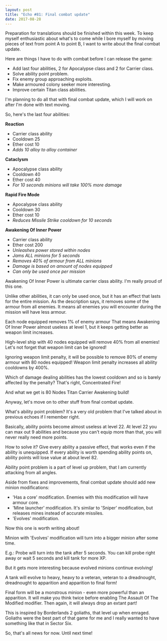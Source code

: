 ```yaml
---
layout: post
title: "Echo #81: Final combat update"
date: 2017-08-28
---
```


Preparation for translations should be finished within this week.
To keep myself enthusiastic about what's to come while I bore myself by moving pieces of text from point A to point B, I want to write about the final combat update.

Here are things I have to do with combat before I can release the game:

* Add last four abilities, 2 for Apocalypse class and 2 for Carrier class.
* Solve ability point problem.
* Fix enemy group approaching exploits.
* Make armoured colony seeker more interesting.
* Improve certain Titan class abilities.

I'm planning to do all that with final combat update, which I will work on after I'm done with text moving.

So, here's the last four abilities:

**Reaction**
* Carrier class ability
* Cooldown 25
* Ether cost 10
* *Adds 10 alloy to alloy container*

**Cataclysm**
* Apocalypse class ability
* Cooldown 40
* Ether cost 40
* *For 10 seconds minions will take 100% more damage*

**Rapid Fire Mode**
* Apocalypse class ability
* Cooldown 30
* Ether cost 10
* *Reduces Missile Strike cooldown for 10 seconds*

**Awakening Of Inner Power**
* Carrier class ability
* Ether cost 200
* *Unleashes power stored within nodes*
* *Jams ALL minions for 5 seconds*
* *Removes 40% of armour from ALL minions*
* *Damage is based on amount of nodes equipped*
* *Can only be used once per mission*

Awakening Of Inner Power is ultimate carrier class ability.
I'm really proud of this one.

Unlike other abilities, it can only be used once, but it has an effect that lasts for the entire mission.
As the description says, it removes some of the armour from all enemies.
It means all enemies you will encounter during the mission will have less armour.

Each node equipped removes 1% of enemy armour
That means Awakening Of Inner Power almost useless at level 1, but it keeps getting better as weapon limit increases.

High-level ship with 40 nodes equipped will remove 40% from all enemies!
Let's not forget that weapon limit can be ignored!

Ignoring weapon limit penalty, it will be possible to remove 80% of enemy armour with 80 nodes equipped!
Weapon limit penalty increases all ability cooldowns by 400%.

Which of damage dealing abilities has the lowest cooldown and so is barely affected by the penalty?
That's right, Concentrated Fire!

And what we get is 80 Nodes Titan Carrier Awakening build!

Anyway, let's move on to other stuff from final combat update.

What's ability point problem?
It's a very old problem that I've talked about in previous echoes if I remember right.

Basically, ability points become almost useless at level 22.
At level 22 you can max out 9 abilities and because you can't equip more than that, you will never really need more points.

How to solve it? Give every ability a passive effect, that works even if the ability is unequipped.
If every ability is worth spending ability points on, ability points will lose value at about level 82.

Ability point problem is a part of level up problem, that I am currently attacking from all angles.

Aside from fixes and improvements, final combat update should add new minion modifications:

* 'Has a core' modification. Enemies with this modification will have armour core.
* 'Mine launcher' modification. It's similar to 'Sniper' modification, but releases mines instead of accurate missiles.
* 'Evolves' modification.

Now this one is worth writing about!

Minion with 'Evolves' modification will turn into a bigger minion after some time.

E.g.: Probe will turn into the tank after 5 seconds.
You can kill probe right away or wait 5 seconds and kill tank for more XP.

But it gets more interesting because evolved minions continue evolving!

A tank will evolve to heavy, heavy to a veteran, veteran to a dreadnought, dreadnought to apparition and apparition to final form!

Final form will be a monstrous minion - even more powerful than an apparition.
It will make you think twice before enabling The Assault Of The Modified modifier.
Then again, it will always drop an extant part!

This is inspired by Borderlands 2 goliaths, that level up when enraged.
Goliaths were the best part of that game for me and I really wanted to have something like that in Sector Six.

So, that's all news for now.
Until next time!
